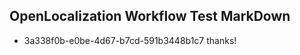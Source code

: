 ## OpenLocalization Workflow Test MarkDown
* 3a338f0b-e0be-4d67-b7cd-591b3448b1c7 
thanks!<!--HONumber=Sep16_HO2-->